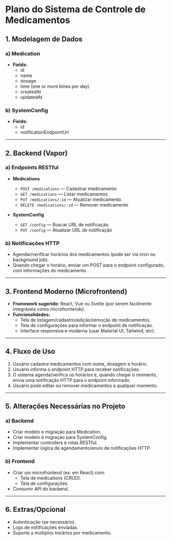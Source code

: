 # Plano do Sistema de Controle de Medicamentos

## 1. Modelagem de Dados

### a) Medication
- **Fields:**
  - id
  - name
  - dosage
  - time (one or more times per day)
  - createdAt
  - updatedAt

### b) SystemConfig
- **Fields:**
  - id
  - notificationEndpointUrl

---

## 2. Backend (Vapor)

### a) Endpoints RESTful

- **Medications**
  - `POST /medications` — Cadastrar medicamento
  - `GET /medications` — Listar medicamentos
  - `PUT /medications/:id` — Atualizar medicamento
  - `DELETE /medications/:id` — Remover medicamento

- **SystemConfig**
  - `GET /config` — Buscar URL de notificação
  - `PUT /config` — Atualizar URL de notificação

### b) Notificações HTTP

- Agendar/verificar horários dos medicamentos (pode ser via cron ou background job).
- Quando chegar o horário, enviar um POST para o endpoint configurado, com informações do medicamento.

---

## 3. Frontend Moderno (Microfrontend)

- **Framework sugerido:** React, Vue ou Svelte (por serem facilmente integráveis como microfrontends).
- **Funcionalidades:**
  - Tela de listagem/cadastro/edição/remoção de medicamentos.
  - Tela de configurações para informar o endpoint de notificação.
  - Interface responsiva e moderna (usar Material UI, Tailwind, etc).

---

## 4. Fluxo de Uso

1. Usuário cadastra medicamentos com nome, dosagem e horário.
2. Usuário informa o endpoint HTTP para receber notificações.
3. O sistema agenda/verifica os horários e, quando chegar o momento, envia uma notificação HTTP para o endpoint informado.
4. Usuário pode editar ou remover medicamentos a qualquer momento.

---

## 5. Alterações Necessárias no Projeto

### a) Backend
- Criar modelo e migração para Medication.
- Criar modelo e migração para SystemConfig.
- Implementar controllers e rotas RESTful.
- Implementar lógica de agendamento/envio de notificações HTTP.

### b) Frontend
- Criar um microfrontend (ex: em React) com:
  - Tela de medications (CRUD).
  - Tela de configurações.
- Consumir API do backend.

---

## 6. Extras/Opcional
- Autenticação (se necessário).
- Logs de notificações enviadas.
- Suporte a múltiplos horários por medicamento. 